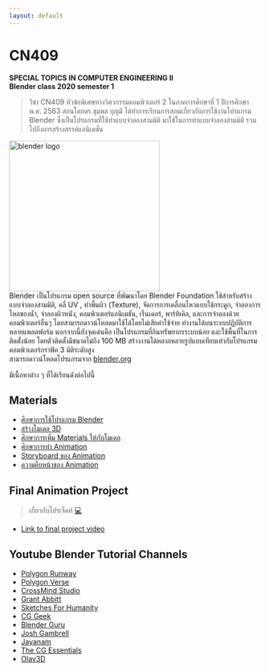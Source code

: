 ```yaml
---
layout: default
---
```


# CN409
**SPECIAL TOPICS IN COMPUTER ENGINEERING II**<br />
**Blender class 2020 semester 1**
> วิชา CN409 หัวข้อพิเศษทางวิศวกรรมคอมพิวเตอร์ 2 ในภาคการศึกษาที่ 1 ปีการศึกษา พ.ศ. 2563 สอนโดยดร.ชุมพล บุญมี ได้ทำการเรียนการสอนเกี่ยวกับการใช้งานโปรแกรม Blender ซึ่งเป็นโปรแกรมที่ใช้ทำแบบจำลองสามมิติ มาใช้ในการทำแบบจำลองสามมิติ รวมไปถึงการสร้างสรรค์แอนิเมชั่น <br>

<img src="https://download.blender.org/branding/blender_logo.png" alt="blender logo" width="300"><br>
Blender เป็นโปรแกรม open source ที่พัฒนาโดย Blender Foundation ใช้สำหรับสร้างแบบจำลองสามมิติ, คลี่ UV , ทำพื้นผิว (Texture), จัดการการเคลื่อนไหวแบบใช้กระดูก, จำลองการไหลของน้ำ, จำลองผิวหนัง, คอมพิวเตอร์แอนิเมชัน, เร็นเดอร์, พาร์ทิเคิล, และการจำลองด้วยคอมพิวเตอร์อื่นๆ โดยสามารถดาวน์โหลดมาใช้ได้โดยไม่เสียค่าใช้จ่าย ทำงานได้บนระบบปฏิบัติการหลายแพลตฟอร์ม นอกจากนี้ยังจุดเด่นคือ เป็นโปรแกรมที่กินทรัพยากรระบบน้อย และใช้พื้นที่ในการติดตั้งน้อย โดยตัวติดตั้งมีขนาดไม่ถึง 100 MB สร้างงานได้หลากหลายรูปแบบเทียบเท่ากับโปรแกรมคอมพิวเตอร์กราฟิค 3 มิติระดับสูง <br>
สามารถดาวน์โหลดโปรแกรมจาก [blender.org](https://www.blender.org/)

มีเนื้อหาต่าง ๆ ที่ได้เรียนดังต่อไปนี้


## Materials
- [ศึกษาการใช้โปรแกรม Blender](https://youtu.be/m69ty9QbmUw)
- [สร้างโมเดล 3D](https://youtu.be/qrVhFbt14v8)
- [ศึกษาการเพิ่ม Materials ให้กับโมเดล](https://youtu.be/aa38QU6HIgA)
- [ศึกษาการทำ Animation](https://youtu.be/fs6qk7Tyd40)
- [Storyboard ของ Animation](https://youtu.be/5IhQktrbuDw)
- [ความคืบหน้าของ Animation](https://youtu.be/A8aFeeWZUlw)

## Final Animation Project
> เกี่ยวกับโปรเจ็คท์ [:computer:](https://keirace.github.io/cn409/project.html) <br>
- [Link to final project video](https://youtu.be/cnGj4jT0lS8)

## Youtube Blender Tutorial Channels
- [Polygon Runway](https://www.youtube.com/c/PolygonRunway/videos)
- [Polygon Verse](https://www.youtube.com/c/PolygonVerse/videos)
- [CrossMind Studio](https://www.youtube.com/c/SketchesForHumanity/videos)
- [Grant Abbitt](https://www.youtube.com/c/GrantAbbitt/videos)
- [Sketches For Humanity](https://www.youtube.com/c/SketchesForHumanity/videos)
- [CG Geek](https://www.youtube.com/c/CGGeek/videos)
- [Blender Guru](https://www.youtube.com/user/AndrewPPrice/videos)
- [Josh Gambrell](https://www.youtube.com/c/JoshGambrell/videos)
- [Jayanam](https://www.youtube.com/c/JayAnAm/videos)
- [The CG Essentials](https://www.youtube.com/c/TheCGEssentials/videos)
- [Olav3D](https://www.youtube.com/c/Olav3D/videos)


